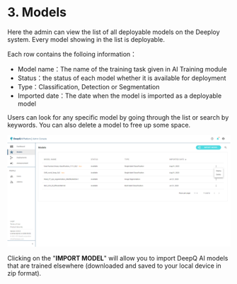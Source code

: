 # 3. Models

Here the admin can view the list of all deployable models on the Deeploy system. Every model showing in the list is deployable.

Each row contains the folloing information：

* Model name：The name of the training task given in AI Training module
* Status：the status of each model whether it is available for deployment
* Type：Classification, Detection or Segmentation
* Imported date：The date when the model is imported as a deployable model

Users can look for any specific model by going through the list or search by keywords. You can also delete a model to free up some space.

![Model list of Deepploy system](.gitbook/assets/Deeploy-adm-3-0-1.png)



Clicking on the "**IMPORT MODEL**" will allow you to import DeepQ AI models that are trained elsewhere (downloaded and saved to your local device in zip format).&#x20;

